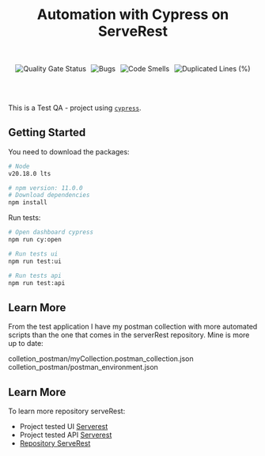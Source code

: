 <h1 align="center">Automation with Cypress on ServeRest</h1>
<br />

<p style="display: flex; justify-content: center; gap: 10px;">
<img src="https://sonarcloud.io/api/project_badges/measure?project=DougSantos3_teste_qa_cypress&metric=alert_status" alt="Quality Gate Status" />
<img src="https://sonarcloud.io/api/project_badges/measure?project=DougSantos3_teste_qa_cypress&metric=bugs" alt="Bugs" />
<img src="https://sonarcloud.io/api/project_badges/measure?project=DougSantos3_teste_qa_cypress&metric=code_smells" alt="Code Smells" />
<img src="https://sonarcloud.io/api/project_badges/measure?project=DougSantos3_teste_qa_cypress&metric=duplicated_lines_density" alt="Duplicated Lines (%)" />
</p>
</div>

<br>
<br>

This is a Test QA - project using [`cypress`](https://www.cypress.io/).

## Getting Started

You need to download the packages:

```bash
# Node
v20.18.0 lts
```


```bash
# npm version: 11.0.0
# Download dependencies
npm install
```

Run tests:

```bash
# Open dashboard cypress
npm run cy:open

# Run tests ui
npm run test:ui

# Run tests api
npm run test:api
```

## Learn More

From the test application I have my postman collection with more automated scripts than the one that comes in the serverRest repository. Mine is more up to date:

colletion_postman/myCollection.postman_collection.json
<br>
colletion_postman/postman_environment.json

## Learn More

To learn more repository serveRest:

- Project tested UI [Serverest](https://front.serverest.dev/login)
- Project tested API [Serverest](https://serverest.dev/#/)
- [Repository ServeRest](https://github.com/ServeRest/ServeRest)
